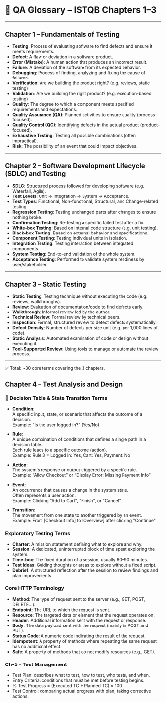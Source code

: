 # 📘 QA Glossary – ISTQB Chapters 1–3

---

## Chapter 1 – Fundamentals of Testing

- **Testing**: Process of evaluating software to find defects and ensure it meets requirements.  
- **Defect**: A flaw or deviation in a software product.  
- **Error (Mistake)**: A human action that produces an incorrect result.  
- **Failure**: A deviation of the software from its expected behavior.  
- **Debugging**: Process of finding, analyzing and fixing the cause of failures.  
- **Verification**: Are we building the product right? (e.g. reviews, static testing)  
- **Validation**: Are we building the right product? (e.g. execution-based testing)  
- **Quality**: The degree to which a component meets specified requirements and expectations.  
- **Quality Assurance (QA)**: Planned activities to ensure quality (process-focused).  
- **Quality Control (QC)**: Identifying defects in the actual product (product-focused).  
- **Exhaustive Testing**: Testing all possible combinations (often impractical).  
- **Risk**: The possibility of an event that could impact objectives.  

---

## Chapter 2 – Software Development Lifecycle (SDLC) and Testing

- **SDLC**: Structured process followed for developing software (e.g. Waterfall, Agile).  
- **Test Levels**: Unit → Integration → System → Acceptance.  
- **Test Types**: Functional, Non-functional, Structural, and Change-related testing.  
- **Regression Testing**: Testing unchanged parts after changes to ensure nothing broke.  
- **Confirmation Testing**: Re-testing a specific failed test after a fix.  
- **White-box Testing**: Based on internal code structure (e.g. unit testing).  
- **Black-box Testing**: Based on external behavior and specifications.  
- **Component Testing**: Testing individual units in isolation.  
- **Integration Testing**: Testing interaction between integrated components.  
- **System Testing**: End-to-end validation of the whole system.  
- **Acceptance Testing**: Performed to validate system readiness by user/stakeholder.  

---

## Chapter 3 – Static Testing

- **Static Testing**: Testing technique without executing the code (e.g. reviews, walkthroughs).  
- **Review**: Evaluation of documentation/code to find defects early.  
- **Walkthrough**: Informal review led by the author.  
- **Technical Review**: Formal review by technical peers.  
- **Inspection**: Formal, structured review to detect defects systematically.  
- **Defect Density**: Number of defects per size unit (e.g. per 1,000 lines of code).  
- **Static Analysis**: Automated examination of code or design without executing it.  
- **Tool-Supported Review**: Using tools to manage or automate the review process.  

---

✅ Total: ~30 core terms covering the 3 chapters.


## Chapter 4 – Test Analysis and Design
### 🧩 Decision Table & State Transition Terms

- **Condition**:  
  A specific input, state, or scenario that affects the outcome of a decision.  
  Example: "Is the user logged in?" (Yes/No)

- **Rule**:  
  A unique combination of conditions that defines a single path in a decision table.  
  Each rule leads to a specific outcome (action).  
  Example: Rule 3 = Logged in: Yes, Cart: Yes, Payment: No

- **Action**:  
  The system's response or output triggered by a specific rule.  
  Example: “Allow Checkout” or “Display Error: Missing Payment Info”

- **Event**:  
  An occurrence that causes a change in the system state.  
  Often represents a user action.  
  Example: Clicking "Add to Cart", "Finish", or "Cancel"

- **Transition**:  
  The movement from one state to another triggered by an event.  
  Example: From [Checkout Info] to [Overview] after clicking "Continue"

### Exploratory Testing Terms

- **Charter**: A mission statement defining what to explore and why.
- **Session**: A dedicated, uninterrupted block of time spent exploring the system.
- **Time-box**: The fixed duration of a session, usually 60–90 minutes.
- **Test Ideas**: Guiding thoughts or areas to explore without a fixed script.
- **Debrief**: A structured reflection after the session to review findings and plan improvements.

### Core HTTP Terminology

- **Method**: The type of request sent to the server (e.g., GET, POST, DELETE...).
- **Endpoint**: The URL to which the request is sent.
- **Resource**: The targeted data or element that the request operates on.
- **Header**: Additional information sent with the request or response.
- **Body**: The data payload sent with the request (mainly in POST and PUT).
- **Status Code**: A numeric code indicating the result of the request.
- **Idempotent**: A property of methods where repeating the same request has no additional effect.
- **Safe**: A property of methods that do not modify resources (e.g., GET).

### Ch-5 – Test Management
- Test Plan: describes what to test, how to test, who tests, and when.
- Entry Criteria: conditions that must be met before testing begins.
- % Test Progress = (Executed TC ÷ Planned TC) × 100
- Test Control: comparing actual progress with plan, taking corrective actions.
